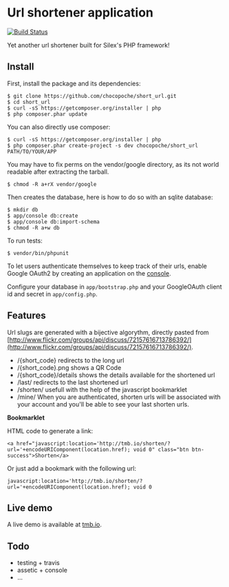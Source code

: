 # Url shortener application

[![Build Status](https://travis-ci.org/chocopoche/short_url.png?branch=master)](https://travis-ci.org/chocopoche/short_url)

Yet another url shortener built for Silex's PHP framework!

## Install

First, install the package and its dependencies: 

    $ git clone https://github.com/chocopoche/short_url.git
    $ cd short_url
    $ curl -sS https://getcomposer.org/installer | php
    $ php composer.phar update

You can also directly use composer:

    $ curl -sS https://getcomposer.org/installer | php
    $ php composer.phar create-project -s dev chocopoche/short_url PATH/TO/YOUR/APP

You may have to fix perms on the vendor/google directory, as its not world 
readable after extracting the tarball.

    $ chmod -R a+rX vendor/google

Then creates the database, here is how to do so with an sqlite database:

    $ mkdir db
    $ app/console db:create
    $ app/console db:import-schema
    $ chmod -R a+w db

To run tests:

    $ vendor/bin/phpunit

To let users authenticate themselves to keep track of their urls, enable
Google OAuth2 by creating an application on the [console](https://code.google.com/apis/console/).

Configure your database in `app/bootstrap.php` and your GoogleOAuth client id
and secret in `app/config.php`.

## Features

Url slugs are generated with a bijective algorythm, directly pasted from 
[http://www.flickr.com/groups/api/discuss/72157616713786392/](http://www.flickr.com/groups/api/discuss/72157616713786392/).

- /{short_code} redirects to the long url
- /{short_code}.png shows a QR Code
- /{short_code}/details shows the details available for the shortened url
- /last/ redirects to the last shortened url
- /shorten/ usefull with the help of the javascript bookmarklet
- /mine/ When you are authenticated, shorten urls will be associated with your account and you'll be able to see your last shorten urls.

**Bookmarklet** 

HTML code to generate a link:

    <a href="javascript:location='http://tmb.io/shorten/?url='+encodeURIComponent(location.href); void 0" class="btn btn-success">Shorten</a>

Or just add a bookmark with the following url:

    javascript:location='http://tmb.io/shorten/?url='+encodeURIComponent(location.href); void 0

## Live demo

A live demo is available at [tmb.io](http://tmb.io).

## Todo

- testing + travis
- assetic + console
- ...


